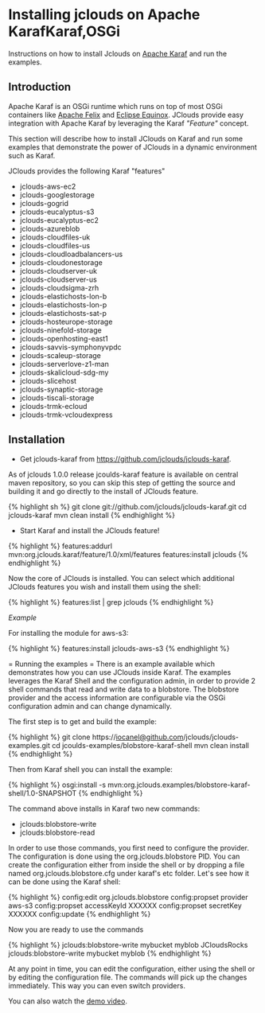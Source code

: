 # Installing jclouds on Apache KarafKaraf,OSGi

Instructions on how to install Jclouds on [Apache Karaf](http://karaf.apache.org) and run the examples.

## Introduction

Apache Karaf is an OSGi runtime which runs on top of most OSGi containers like [Apache Felix](http://felix.apache.org) and 
[Eclipse Equinox](http://www.eclipse.org/equinox/). JClouds provide easy integration with Apache Karaf by leveraging the Karaf _"Feature"_ concept.

This section will describe how to install JClouds on Karaf and run some examples that demonstrate the power of 
JClouds in a dynamic environment such as Karaf. 

JClouds provides the following Karaf "features" 

  * jclouds-aws-ec2
  * jclouds-googlestorage
  * jclouds-gogrid
  * jclouds-eucalyptus-s3
  * jclouds-eucalyptus-ec2
  * jclouds-azureblob
  * jclouds-cloudfiles-uk
  * jclouds-cloudfiles-us
  * jclouds-cloudloadbalancers-us
  * jclouds-cloudonestorage
  * jclouds-cloudserver-uk
  * jclouds-cloudserver-us
  * jclouds-cloudsigma-zrh
  * jclouds-elastichosts-lon-b
  * jclouds-elastichosts-lon-p
  * jclouds-elastichosts-sat-p
  * jclouds-hosteurope-storage
  * jclouds-ninefold-storage
  * jclouds-openhosting-east1
  * jclouds-savvis-symphonyvpdc
  * jclouds-scaleup-storage
  * jclouds-serverlove-z1-man
  * jclouds-skalicloud-sdg-my
  * jclouds-slicehost
  * jclouds-synaptic-storage
  * jclouds-tiscali-storage
  * jclouds-trmk-ecloud
  * jclouds-trmk-vcloudexpress

## Installation


* Get jclouds-karaf from https://github.com/jclouds/jclouds-karaf.

As of jclouds 1.0.0 release jcoulds-karaf feature is available on central maven repository, so you can skip this step of getting the source 
and building it and go directly to the install of JClouds feature.


{% highlight sh %}
git clone git://github.com/jclouds/jclouds-karaf.git
cd jclouds-karaf
mvn clean install
{% endhighlight %}

* Start Karaf and install the JClouds feature!

{% highlight %}
features:addurl mvn:org.jclouds.karaf/feature/1.0/xml/features
features:install jclouds
{% endhighlight %}

Now the core of JClouds is installed. You can select which additional JClouds features you wish and install them using the shell:

{% highlight %}
features:list | grep jclouds
{% endhighlight %}

_*Example*_

For installing the module for aws-s3:

{% highlight %}
features:install jclouds-aws-s3
{% endhighlight %}


= Running the examples =
There is an example available which demonstrates how you can use JClouds inside Karaf. 
The examples leverages the Karaf Shell and the configuration admin, in order to provide 2 shell commands that 
read and write data to a blobstore. The blobstore provider and the access information are configurable via 
the OSGi configuration admin and can change dynamically.

The first step is to get and build the example:

{% highlight %}
git clone https://iocanel@github.com/jclouds/jclouds-examples.git
cd jcoulds-examples/blobstore-karaf-shell
mvn clean install
{% endhighlight %}

Then from Karaf shell you can install the example:

{% highlight %}
osgi:install -s mvn:org.jclouds.examples/blobstore-karaf-shell/1.0-SNAPSHOT
{% endhighlight %}

The command above installs in Karaf two new commands:

  * jclouds:blobstore-write
  * jclouds:blobstore-read

In order to use those commands, you first need to configure the provider. The configuration is done 
using the org.jclouds.blobstore PID. You can create the configuration either from inside the shell or
by dropping  a file named org.jclouds.blobstore.cfg under karaf's etc folder. 
Let's see how it can be done using the Karaf shell:

{% highlight %}
config:edit org.jclouds.blobstore
config:propset provider aws-s3
config:propset accessKeyId XXXXXX 
config:propset secretKey XXXXXX 
config:update
{% endhighlight %}

Now you are ready to use the commands

{% highlight %}
jclouds:blobstore-write mybucket myblob JCloudsRocks
jclouds:blobstore-write mybucket myblob
{% endhighlight %}

At any point in time, you can edit the configuration, either using the shell or 
by editing the configuration file. The commands will pick up the changes immediately. 
This way you can even switch providers.


You can also watch the [demo video](http://www.youtube.com/watch?v=SIvSaGEKrkM).

